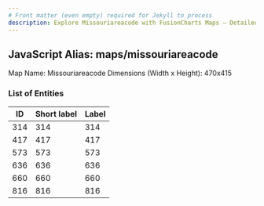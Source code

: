 ```yaml
---
# Front matter (even empty) required for Jekyll to process
description: Explore Missouriareacode with FusionCharts Maps – Detailed features for seamless integration. Try now & enhance your data visualization today! 
---
```


## JavaScript Alias: maps/missouriareacode

Map Name: Missouriareacode
Dimensions (Width x Height): 470x415





### List of Entities

ID | Short label | Label
---|---|---|
314|314|314
417|417|417
573|573|573
636|636|636
660|660|660
816|816|816

